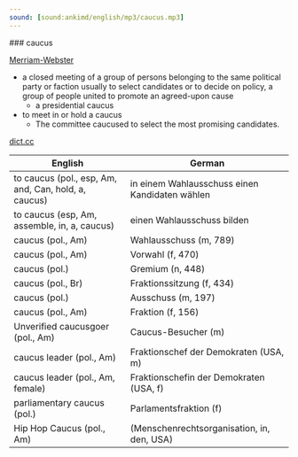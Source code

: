 ```yaml
---
sound: [sound:ankimd/english/mp3/caucus.mp3]
---
```


\### caucus

[Merriam-Webster](https://www.merriam-webster.com/dictionary/caucus)

- a closed meeting of a group of persons belonging to the same political party or faction usually to select candidates or to decide on policy, a group of people united to promote an agreed-upon cause
    - a presidential caucus
- to meet in or hold a caucus
    - The committee caucused to select the most promising candidates.

[dict.cc](https://www.dict.cc/caucus)

| English        | German       |
| -------------- | ------------ |
| to caucus (pol., esp, Am, and, Can, hold, a, caucus) | in einem Wahlausschuss einen Kandidaten wählen |
| to caucus (esp, Am, assemble, in, a, caucus) | einen Wahlausschuss bilden |
| caucus (pol., Am) | Wahlausschuss (m, 789) |
| caucus (pol., Am) | Vorwahl (f, 470) |
| caucus (pol.) | Gremium (n, 448) |
| caucus (pol., Br) | Fraktionssitzung (f, 434) |
| caucus (pol.) | Ausschuss (m, 197) |
| caucus (pol., Am) | Fraktion (f, 156) |
| Unverified caucusgoer (pol., Am) | Caucus-Besucher (m) |
| caucus leader (pol., Am) | Fraktionschef der Demokraten (USA, m) |
| caucus leader (pol., Am, female) | Fraktionschefin der Demokraten (USA, f) |
| parliamentary caucus (pol.) | Parlamentsfraktion (f) |
| Hip Hop Caucus <HHC> (pol., Am) |  (Menschenrechtsorganisation, in, den, USA) |
